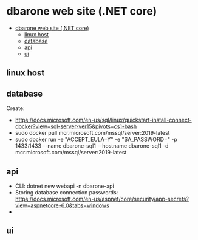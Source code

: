 dbarone web site (.NET core)
============================

- [dbarone web site (.NET core)](#dbarone-web-site-net-core)
  - [linux host](#linux-host)
  - [database](#database)
  - [api](#api)
  - [ui](#ui)


linux host
----------

database
--------

Create:
- https://docs.microsoft.com/en-us/sql/linux/quickstart-install-connect-docker?view=sql-server-ver15&pivots=cs1-bash
- sudo docker pull mcr.microsoft.com/mssql/server:2019-latest
- sudo docker run -e "ACCEPT_EULA=Y" -e "SA_PASSWORD=<password>" -p 1433:1433 --name dbarone-sql1 --hostname dbarone-sql1 -d mcr.microsoft.com/mssql/server:2019-latest

api
---
- CLI: dotnet new webapi -n dbarone-api
- Storing database connection passwords: https://docs.microsoft.com/en-us/aspnet/core/security/app-secrets?view=aspnetcore-6.0&tabs=windows
- 
  
ui
--
